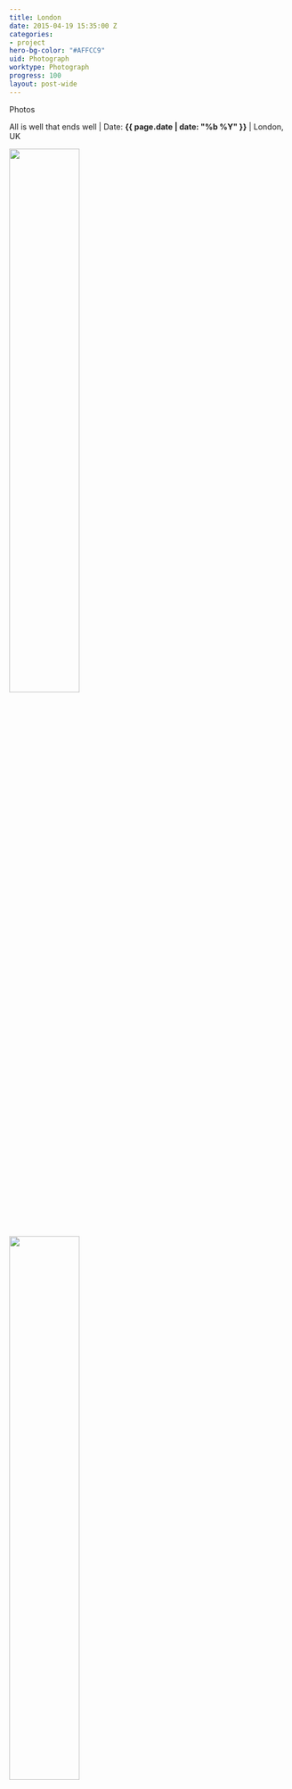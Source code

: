```yaml
---
title: London
date: 2015-04-19 15:35:00 Z
categories:
- project
hero-bg-color: "#AFFCC9"
uid: Photograph
worktype: Photograph
progress: 100
layout: post-wide
---
```


<p>
Photos
</p>

<p class="meta">
All is well that ends well | Date: <strong>{{ page.date | date: "%b %Y" }}</strong> | London, UK
</p>

<div class="showcase">
<img style="width:50%" src="/images/portfolio/London-Uk/L1.JPG" alt="">
<img style="width:50%" src="/images/portfolio/London-Uk/L2.JPG" alt="">
<img style="width:50%" src="/images/portfolio/London-Uk/L3.JPG" alt="">
<img style="width:50%" src="/images/portfolio/London-Uk/L4.JPG" alt="">
</div>